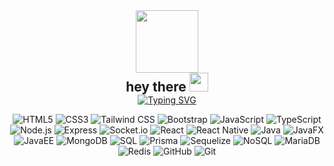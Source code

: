 <link rel="stylesheet" href="https://cdn.jsdelivr.net/gh/devicons/devicon@latest/devicon.min.css">


<div id="header" align="center">
  <img src="https://media0.giphy.com/media/lP8xu5t2DLGG045H8F/giphy.gif?cid=6c09b952vs4v2k3bmaf336qi5b613j16a6bqn78blwpfzazo&ep=v1_internal_gif_by_id&rid=giphy.gif&ct=s" width="100" />
</div>

<div id="greeting" align="center">
  <img src="https://komarev.com/ghpvc/?username=mattazz&base=1742&style=flat-square&color=blue" alt="" />
  <h2 style="margin:0; padding:0px">
    hey there
    <img src="https://media.giphy.com/media/hvRJCLFzcasrR4ia7z/giphy.gif" width="30px" />
  </h2>
  <a href="https://git.io/typing-svg"><img src="https://readme-typing-svg.herokuapp.com?font=Fira+Code&pause=1000&color=F7F7F7&width=435&lines=I'm+Matthew+Azada" alt="Typing SVG" /></a>
</div>

<p align="center">
  <img src="https://img.shields.io/badge/-HTML5-E34F26?style=for-the-badge&logo=html5&logoColor=white" alt="HTML5">
  <img src="https://img.shields.io/badge/-CSS3-1572B6?style=for-the-badge&logo=css3&logoColor=white" alt="CSS3">
  <img src="https://img.shields.io/badge/-Tailwind%20CSS-38B2AC?style=for-the-badge&logo=tailwind-css&logoColor=white"
    alt="Tailwind CSS">
  <img src="https://img.shields.io/badge/-Bootstrap-7952B3?style=for-the-badge&logo=bootstrap&logoColor=white"
    alt="Bootstrap">
  <img src="https://img.shields.io/badge/-JavaScript-F7DF1E?style=for-the-badge&logo=javascript&logoColor=black"
    alt="JavaScript">
  <img src="https://img.shields.io/badge/-TypeScript-3178C6?style=for-the-badge&logo=typescript&logoColor=white"
    alt="TypeScript">
  <img src="https://img.shields.io/badge/-Node.js-339933?style=for-the-badge&logo=node.js&logoColor=white"
    alt="Node.js">
  <img src="https://img.shields.io/badge/-Express-000000?style=for-the-badge&logo=express&logoColor=white"
    alt="Express">
  <img src="https://img.shields.io/badge/-Socket.io-010101?style=for-the-badge&logo=socket.io&logoColor=white"
    alt="Socket.io">
  <img src="https://img.shields.io/badge/-React-61DAFB?style=for-the-badge&logo=react&logoColor=black" alt="React">
  <img src="https://img.shields.io/badge/-React%20Native-61DAFB?style=for-the-badge&logo=react&logoColor=black"
    alt="React Native">
  <img src="https://img.shields.io/badge/-Java-007396?style=for-the-badge&logo=java&logoColor=white" alt="Java">
  <img src="https://img.shields.io/badge/-JavaFX-007396?style=for-the-badge&logo=java&logoColor=white" alt="JavaFX">
  <img src="https://img.shields.io/badge/-JavaEE-007396?style=for-the-badge&logo=java&logoColor=white" alt="JavaEE">
  <img src="https://img.shields.io/badge/-MongoDB-47A248?style=for-the-badge&logo=mongodb&logoColor=white"
    alt="MongoDB">
  <img src="https://img.shields.io/badge/-SQL-4479A1?style=for-the-badge&logo=postgresql&logoColor=white" alt="SQL">
  <img src="https://img.shields.io/badge/-Prisma-2D3748?style=for-the-badge&logo=prisma&logoColor=white" alt="Prisma">
  <img src="https://img.shields.io/badge/-Sequelize-52B0E7?style=for-the-badge&logo=sequelize&logoColor=white"
    alt="Sequelize">
  <img src="https://img.shields.io/badge/-NoSQL-4DB33D?style=for-the-badge&logo=mongodb&logoColor=white" alt="NoSQL">
  <img src="https://img.shields.io/badge/-MariaDB-003545?style=for-the-badge&logo=mariadb&logoColor=white"
    alt="MariaDB">
  <img src="https://img.shields.io/badge/-Redis-DC382D?style=for-the-badge&logo=redis&logoColor=white" alt="Redis">
  <img src="https://img.shields.io/badge/-GitHub-181717?style=for-the-badge&logo=github&logoColor=white" alt="GitHub">
  <img src="https://img.shields.io/badge/-Git-F05032?style=for-the-badge&logo=git&logoColor=white" alt="Git">

</p>

<!--
**mattazz/mattazz** is a ✨ _special_ ✨ repository because its `README.md` (this file) appears on your GitHub profile.

Here are some ideas to get you started:

- 🔭 I’m currently working on ...
- 🌱 I’m currently learning ...
- 👯 I’m looking to collaborate on ...
- 🤔 I’m looking for help with ...
- 💬 Ask me about ...
- 📫 How to reach me: ...
- 😄 Pronouns: ...
- ⚡ Fun fact: ...
-->